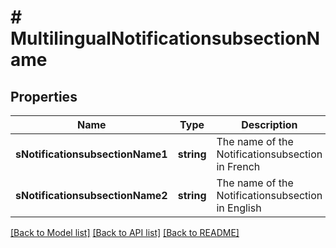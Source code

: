 # # MultilingualNotificationsubsectionName

## Properties

Name | Type | Description | Notes
------------ | ------------- | ------------- | -------------
**sNotificationsubsectionName1** | **string** | The name of the Notificationsubsection in French | [optional]
**sNotificationsubsectionName2** | **string** | The name of the Notificationsubsection in English | [optional]

[[Back to Model list]](../../README.md#models) [[Back to API list]](../../README.md#endpoints) [[Back to README]](../../README.md)
